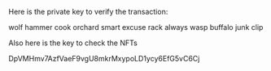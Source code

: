 Here is the private key to verify the transaction:

wolf hammer cook orchard smart excuse rack always wasp buffalo junk clip

Also here is the key to check the NFTs

DpVMHmv7AzfVaeF9vgU8mkrMxypoLD1ycy6EfG5vC6Cj
